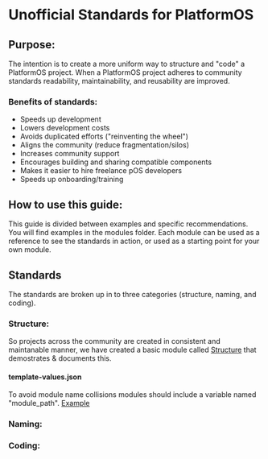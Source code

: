 # Unofficial Standards for PlatformOS

## Purpose:
The intention is to create a more uniform way to structure and "code" a PlatformOS project. When a PlatformOS project adheres to community standards readability, maintainability, and reusability are improved.

### Benefits of standards:

- Speeds up development
- Lowers development costs
- Avoids duplicated efforts ("reinventing the wheel")
- Aligns the community (reduce fragmentation/silos)
- Increases community support
- Encourages building and sharing compatible components
- Makes it easier to hire freelance pOS developers
- Speeds up onboarding/training

## How to use this guide:
This guide is divided between examples and specific recommendations.
You will find examples in the modules folder. Each module can be used as a reference to see the standards in action, or used as a starting point for your own module.

## Standards
The standards are broken up in to three categories (structure, naming, and coding).

### Structure: 
So projects across the community are created in consistent and maintanable manner, we have created a basic module called [Structure](https://github.com/ScottBReynolds/pos-standards/tree/structure/modules/structure) that demostrates & documents this.

#### template-values.json
To avoid module name collisions modules should include a variable named "module_path". [Example](https://github.com/ScottBReynolds/pos-standards/blob/structure/modules/structure/private/template-values.json)

### Naming:


### Coding:
